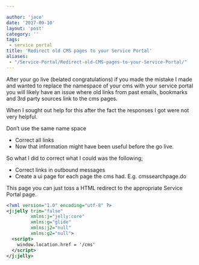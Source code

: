 ```yaml
---

author: 'jace'
date: '2017-09-10'
layout: 'post'
category: ''
tags:
 - service portal
title: 'Redirect old CMS pages to your Service Portal'
aliases:
 - "/Service-Portal/Redirect-old-CMS-pages-to-your-Service-Portal/"
---
```

After your go live (belated congratulations) if you made the mistake I made and wanted to replace the namespace of your cms with your service portal you will likely have an issue where old links from past emails, bookmarks and 3rd party sources link to the cms pages.

When I sought out help for this after the fact the responses I got were not very helpful.

<!--more-->

Don’t use the same name space

- Correct all links
- Now that information might have been useful before the go live.

So what I did to correct what I could was the following;

- Correct links in outbound messages
- Create a ui page for each page the cms had. E.g. cmssearchpage.do

This page you can just toss a HTML redirect to the appropriate Service Portal page.

```xml
<?xml version="1.0" encoding="utf-8" ?>
<j:jelly trim="false"
         xmlns:j="jelly:core"
         xmlns:g="glide"
         xmlns:j2="null"
         xmlns:g2="null">
  <script>
    window.location.href = '/cms'
  </script>
</j:jelly>
```
